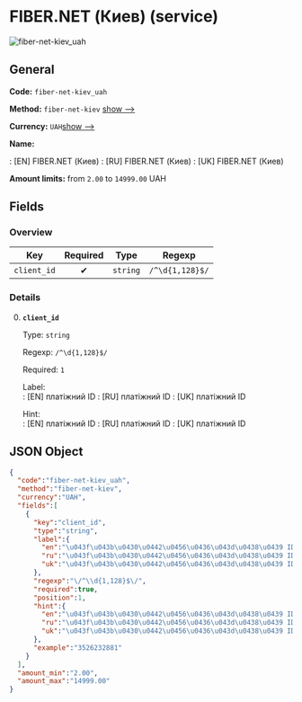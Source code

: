 
# FIBER.NET (Киев) (service) 
![fiber-net-kiev_uah](https://static.openfintech.io/payout_methods/fiber-net-kiev_uah/logo.svg?w=400&c=v0.59.26#w24)  

## General 
 
**Code:** `fiber-net-kiev_uah` 
 
**Method:** `fiber-net-kiev` 
[show -->](#) 
 
**Currency:** `UAH`[show -->](#) 
 
**Name:** 
 
:	[EN] FIBER.NET (Киев) 
:	[RU] FIBER.NET (Киев) 
:	[UK] FIBER.NET (Киев) 
 
**Amount limits:** from `2.00` to `14999.00` UAH 

## Fields 

### Overview 

|Key|Required|Type|Regexp| 
|:---:|:---:|:---:|:---:| 
|`client_id`|✔|`string`|`/^\d{1,128}$/`| 
 

### Details 
 
0. **`client_id`** 
 
	Type: `string` 
 
	Regexp: `/^\d{1,128}$/` 
 
	Required: `1` 
 
	Label:  
	: [EN] платіжний ID 
	: [RU] платіжний ID 
	: [UK] платіжний ID 
 
	Hint:  
	: [EN] платіжний ID 
	: [RU] платіжний ID 
	: [UK] платіжний ID 
 

## JSON Object 

```json
{
  "code":"fiber-net-kiev_uah",
  "method":"fiber-net-kiev",
  "currency":"UAH",
  "fields":[
    {
      "key":"client_id",
      "type":"string",
      "label":{
        "en":"\u043f\u043b\u0430\u0442\u0456\u0436\u043d\u0438\u0439 ID",
        "ru":"\u043f\u043b\u0430\u0442\u0456\u0436\u043d\u0438\u0439 ID",
        "uk":"\u043f\u043b\u0430\u0442\u0456\u0436\u043d\u0438\u0439 ID"
      },
      "regexp":"\/^\\d{1,128}$\/",
      "required":true,
      "position":1,
      "hint":{
        "en":"\u043f\u043b\u0430\u0442\u0456\u0436\u043d\u0438\u0439 ID",
        "ru":"\u043f\u043b\u0430\u0442\u0456\u0436\u043d\u0438\u0439 ID",
        "uk":"\u043f\u043b\u0430\u0442\u0456\u0436\u043d\u0438\u0439 ID"
      },
      "example":"3526232881"
    }
  ],
  "amount_min":"2.00",
  "amount_max":"14999.00"
}
```  
